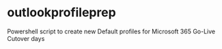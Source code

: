 # outlookprofileprep
Powershell script to create new Default profiles for Microsoft 365 Go-Live Cutover days
